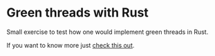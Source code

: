 # Green threads with Rust

Small exercise to test how one would implement green threads in Rust.

If you want to know more just [check this out](https://cfsamson.gitbook.io/green-threads-explained-in-200-lines-of-rust/).
